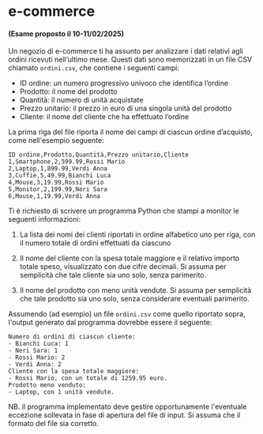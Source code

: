# e-commerce

#### (Esame proposto il 10-11/02/2025)

Un negozio di e-commerce ti ha assunto per analizzare i dati relativi agli ordini ricevuti nell’ultimo mese. Questi dati sono memorizzati in un file CSV chiamato `ordini.csv`, che contiene i seguenti campi:

- ID ordine: un numero progressivo univoco che identifica l’ordine
- Prodotto: il nome del prodotto
- Quantità: il numero di unità acquistate
- Prezzo unitario: il prezzo in euro di una singola unità del prodotto
- Cliente: il nome del cliente che ha effettuato l’ordine

La prima riga del file riporta il nome dei campi di ciascun ordine d’acquisto, come nell'esempio seguente:

```
ID ordine,Prodotto,Quantità,Prezzo unitario,Cliente
1,Smartphone,2,599.99,Rossi Mario
2,Laptop,1,899.99,Verdi Anna
3,Cuffie,5,49.99,Bianchi Luca
4,Mouse,3,19.99,Rossi Mario
5,Monitor,2,199.99,Neri Sara
6,Mouse,1,19.99,Verdi Anna
```

Ti è richiesto di scrivere un programma Python che stampi a monitor le seguenti informazioni:

1. La lista dei nomi dei clienti riportati in ordine alfabetico uno per riga, con il numero totale di ordini effettuati da ciascuno

2. Il nome del cliente con la spesa totale maggiore e il relativo importo totale speso, visualizzato con due cifre decimali. Si assuma per semplicità che tale cliente sia uno solo, senza parimerito.

3. Il nome del prodotto con meno unità vendute. Si assuma per semplicità che tale prodotto sia uno solo, senza considerare eventuali parimerito.

Assumendo (ad esempio) un file `ordini.csv` come quello riportato sopra, l'output generato dal programma dovrebbe essere il seguente:

```
Numero di ordini di ciascun cliente:
- Bianchi Luca: 1
- Neri Sara: 1
- Rossi Mario: 2
- Verdi Anna: 2
Cliente con la spesa totale maggiore:
- Rossi Mario, con un totale di 1259.95 euro.
Prodotto meno venduto:
- Laptop, con 1 unità vendute.
```

NB. il programma implementato deve gestire opportunamente l'eventuale eccezione sollevata in fase di apertura del file di input. Si assuma che il formato del file sia corretto.